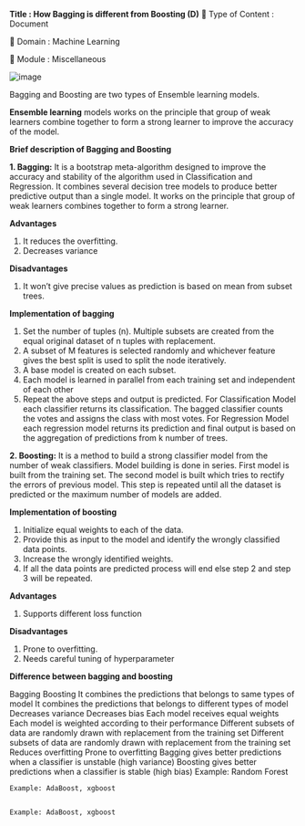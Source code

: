 **Title : How Bagging is different from Boosting (D)**
🔴 Type of Content : Document

🔴 Domain : Machine Learning

🔴 Module : Miscellaneous

![image](https://user-images.githubusercontent.com/46518960/142733403-b8b8ee71-c530-4506-a44e-1ca996d498e5.png)

Bagging and Boosting are two types of Ensemble learning models.

**Ensemble learning** models works on the principle that group of weak learners combine together to form a strong learner to improve the accuracy of the model.

**Brief description of Bagging and Boosting**

**1. Bagging:** It is a bootstrap meta-algorithm designed to improve the accuracy and stability of the algorithm used in Classification and Regression. It combines several decision tree models to produce better predictive output than a single model. It works on the principle that group of weak learners combines together to form a strong learner.

**Advantages**
1.	It reduces the overfitting.
2.	Decreases variance

**Disadvantages**
1.	It won’t give precise values as prediction is based on mean from subset trees.

**Implementation of bagging**
1.	Set the number of tuples (n). Multiple subsets are created from the equal original dataset of n tuples with replacement. 
2.	A subset of M features is selected randomly and whichever feature gives the best split is used to split the node iteratively.
3.	A base model is created on each subset.
4.	Each model is learned in parallel from each training set and independent of each other
5.	Repeat the above steps and output is predicted.
For Classification Model each classifier returns its classification. The bagged classifier counts the votes and assigns the class with most votes.
For Regression Model each regression model returns its prediction and final output is based on the aggregation of predictions from k number of trees.
    

**2. Boosting:** It is a method to build a strong classifier model from the number of weak classifiers. Model building is done in series. First model is built from the training set. The second model is built which tries to rectify the errors of previous model. This step is repeated until all the dataset is predicted or the maximum number of models are added.




**Implementation of boosting**
1.	Initialize equal weights to each of the data.
2.	Provide this as input to the model and identify the wrongly classified data points.
3.	Increase the wrongly identified weights.
4.	If all the data points are predicted process will end else step 2 and step 3 will be repeated.

**Advantages**
1.	Supports different loss function

**Disadvantages**
1.	Prone to overfitting.
2.	Needs careful tuning of hyperparameter

**Difference between bagging and boosting**

Bagging	Boosting
It combines the predictions that belongs to same types of model	It combines the predictions that belongs to different types of model
Decreases variance	Decreases bias
Each model receives equal weights	Each model is weighted according to their performance 
Different subsets of data are randomly drawn with replacement from the training set	Different subsets of data are randomly drawn with replacement from the training set
Reduces overfitting	Prone to overfitting
Bagging gives better predictions when a classifier is unstable (high variance)	Boosting gives better predictions when a classifier is stable (high bias)
Example: Random Forest

	Example: AdaBoost, xgboost


	Example: AdaBoost, xgboost


